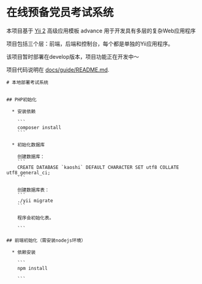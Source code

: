 在线预备党员考试系统
===============================

本项目基于 [Yii 2](http://www.yiiframework.com/) 高级应用模板 advance 用于开发具有多层的复杂Web应用程序

项目包括三个层：前端，后端和控制台，每个都是单独的Yii应用程序。

该项目暂时部署在develop版本，项目功能正在开发中～

项目代码说明在 [docs/guide/README.md](docs/guide/README.md).

```
# 本地部署考试系统


## PHP初始化

  * 安装依赖

    ```
    composer install
    ```

  * 初始化数据库

    创建数据库：
    ```
    CREATE DATABASE `kaoshi` DEFAULT CHARACTER SET utf8 COLLATE utf8_general_ci;
    ```

    创建数据库表：
    ```
    ./yii migrate
    ```

    程序会初始化表。

    ```

## 前端初始化（需安装nodejs环境）

  * 依赖安装

    ```
    npm install
    
    ```